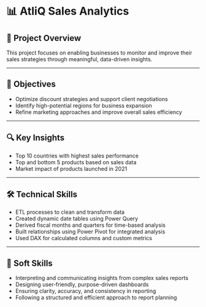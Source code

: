 # 📊 AtliQ Sales Analytics

## 📌 Project Overview  
This project focuses on enabling businesses to monitor and improve their sales strategies through meaningful, data-driven insights.

---

## 🎯 Objectives    
- Optimize discount strategies and support client negotiations  
- Identify high-potential regions for business expansion  
- Refine marketing approaches and improve overall sales efficiency  

---

## 🔍 Key Insights  
- Top 10 countries with highest sales performance  
- Top and bottom 5 products based on sales data  
- Market impact of products launched in 2021  

---

## 🛠️ Technical Skills  
- ETL processes to clean and transform data  
- Created dynamic date tables using Power Query  
- Derived fiscal months and quarters for time-based analysis  
- Built relationships using Power Pivot for integrated analysis  
- Used DAX for calculated columns and custom metrics  

---

## 🤝 Soft Skills  
- Interpreting and communicating insights from complex sales reports  
- Designing user-friendly, purpose-driven dashboards  
- Ensuring clarity, accuracy, and consistency in reporting  
- Following a structured and efficient approach to report planning  
